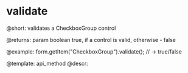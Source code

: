 validate
=============

@short: validates a CheckboxGroup control

@returns:
param   boolean     true, if a control is valid, otherwise - false

@example:
form.getItem("CheckboxGroup").validate(); // -> true/false


@template: api_method
@descr:


